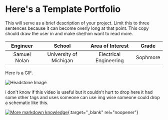 ﻿# Here's a Template Portfolio
This will serve as a brief description of your project. Limit this to three sentences because it can become overly long at that point. This copy should draw the user in and make she/him want to read more.

| **Engineer** | **School** | **Area of Interest** | **Grade** |
|:--:|:--:|:--:|:--:|
| Samuel Nolan | University of Michigan | Electrical Engineering | Sophmore

Here is a GIF.  


![Headstone Image](https://media3.giphy.com/media/wcSn86GKpAYbS/200.gif)

i don't know if this video is useful but it couldn't hurt to drop here it had some other tags and uses someone can use
img wise someone could drop a schematic like this.


[![More markdown knowledge](https://res.cloudinary.com/marcomontalbano/image/upload/v1623439798/video_to_markdown/images/youtube--bpdvNwvEeSE-c05b58ac6eb4c4700831b2b3070cd403.jpg)](https://www.youtube.com/watch?v=bpdvNwvEeSE "More markdown knowledge"){:target="_blank" rel="noopener"}
